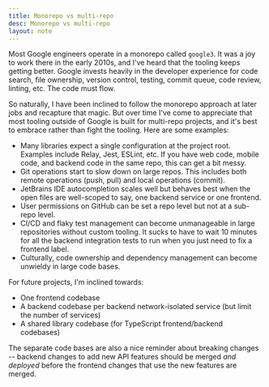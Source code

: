 ```yaml
---
title: Monorepo vs multi-repo
desc: Monorepo vs multi-repo
layout: note
---
```


Most Google engineers operate in a monorepo called `google3`. It was a joy to work there in the early 2010s, and I've heard that the tooling keeps getting better. Google invests heavily in the developer experience for code search, file ownership, version control, testing, commit queue, code review, linting, etc. The code must flow.

So naturally, I have been inclined to follow the monorepo approach at later jobs and recapture that magic. But over time I've come to appreciate that most tooling outside of Google is built for multi-repo projects, and it's best to embrace rather than fight the tooling. Here are some examples:

- Many libraries expect a single configuration at the project root. Examples include Relay, Jest, ESLint, etc. If you have web code, mobile code, and backend code in the same repo, this can get a bit messy.
- Git operations start to slow down on large repos. This includes both remote operations (push, pull) and local operations (commit).
- JetBrains IDE autocompletion scales well but behaves best when the open files are well-scoped to say, one backend service or one frontend.
- User permissions on GitHub can be set a repo level but not at a sub-repo level.
- CI/CD and flaky test management can become unmanageable in large repositories without custom tooling. It sucks to have to wait 10 minutes for all the backend integration tests to run when you just need to fix a frontend label.
- Culturally, code ownership and dependency management can become unwieldy in large code bases.

For future projects, I'm inclined towards:

- One frontend codebase
- A backend codebase per backend network-isolated service (but limit the number of services)
- A shared library codebase (for TypeScript frontend/backend codebases)

The separate code bases are also a nice reminder about breaking changes -- backend changes to add new API features should be merged _and deployed_ before the frontend changes that use the new features are merged.
